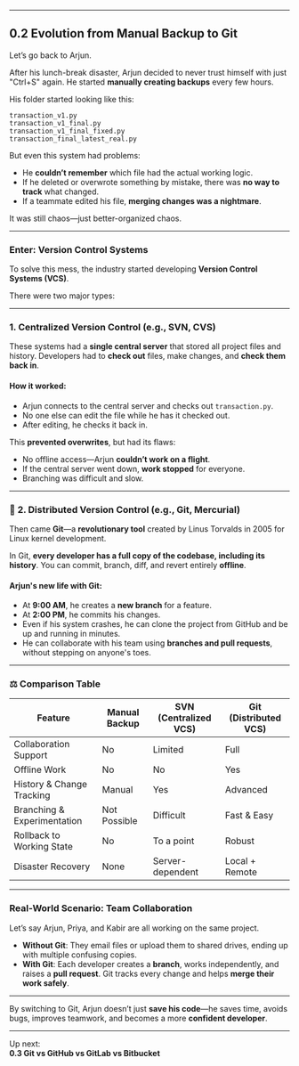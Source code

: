 
---

##  **0.2 Evolution from Manual Backup to Git**

Let’s go back to Arjun.

After his lunch-break disaster, Arjun decided to never trust himself with just "Ctrl+S" again. He started **manually creating backups** every few hours.

His folder started looking like this:

```
transaction_v1.py  
transaction_v1_final.py  
transaction_v1_final_fixed.py  
transaction_final_latest_real.py  
```

But even this system had problems:
- He **couldn’t remember** which file had the actual working logic.
- If he deleted or overwrote something by mistake, there was **no way to track** what changed.
- If a teammate edited his file, **merging changes was a nightmare**.

It was still chaos—just better-organized chaos.

---

###  Enter: Version Control Systems

To solve this mess, the industry started developing **Version Control Systems (VCS)**.

There were two major types:

---

###  **1. Centralized Version Control (e.g., SVN, CVS)**

These systems had a **single central server** that stored all project files and history. Developers had to **check out** files, make changes, and **check them back in**.

####  How it worked:
- Arjun connects to the central server and checks out `transaction.py`.
- No one else can edit the file while he has it checked out.
- After editing, he checks it back in.
  
This **prevented overwrites**, but had its flaws:
- No offline access—Arjun **couldn’t work on a flight**.
- If the central server went down, **work stopped** for everyone.
- Branching was difficult and slow.

---

### 🔸 **2. Distributed Version Control (e.g., Git, Mercurial)**

Then came **Git**—a **revolutionary tool** created by Linus Torvalds in 2005 for Linux kernel development.

In Git, **every developer has a full copy of the codebase, including its history**. You can commit, branch, diff, and revert entirely **offline**.

####  Arjun's new life with Git:
- At **9:00 AM**, he creates a **new branch** for a feature.
- At **2:00 PM**, he commits his changes.
- Even if his system crashes, he can clone the project from GitHub and be up and running in minutes.
- He can collaborate with his team using **branches and pull requests**, without stepping on anyone's toes.

---

### ⚖️ Comparison Table

| Feature                         | Manual Backup | SVN (Centralized VCS) | Git (Distributed VCS) |
|-------------------------------|---------------|------------------------|------------------------|
| Collaboration Support          |  No          |  Limited              |  Full                |
| Offline Work                   |  No          |  No                   |  Yes                 |
| History & Change Tracking      |  Manual      |  Yes                  |  Advanced            |
| Branching & Experimentation    |  Not Possible|  Difficult            |  Fast & Easy         |
| Rollback to Working State      |  No          |  To a point           |  Robust              |
| Disaster Recovery              |  None        |  Server-dependent     |  Local + Remote      |

---

###  Real-World Scenario: Team Collaboration

Let’s say Arjun, Priya, and Kabir are all working on the same project.

- **Without Git**: They email files or upload them to shared drives, ending up with multiple confusing copies.
- **With Git**: Each developer creates a **branch**, works independently, and raises a **pull request**. Git tracks every change and helps **merge their work safely**.

---

By switching to Git, Arjun doesn’t just **save his code**—he saves time, avoids bugs, improves teamwork, and becomes a more **confident developer**.

---

Up next:  
 **0.3 Git vs GitHub vs GitLab vs Bitbucket**  
